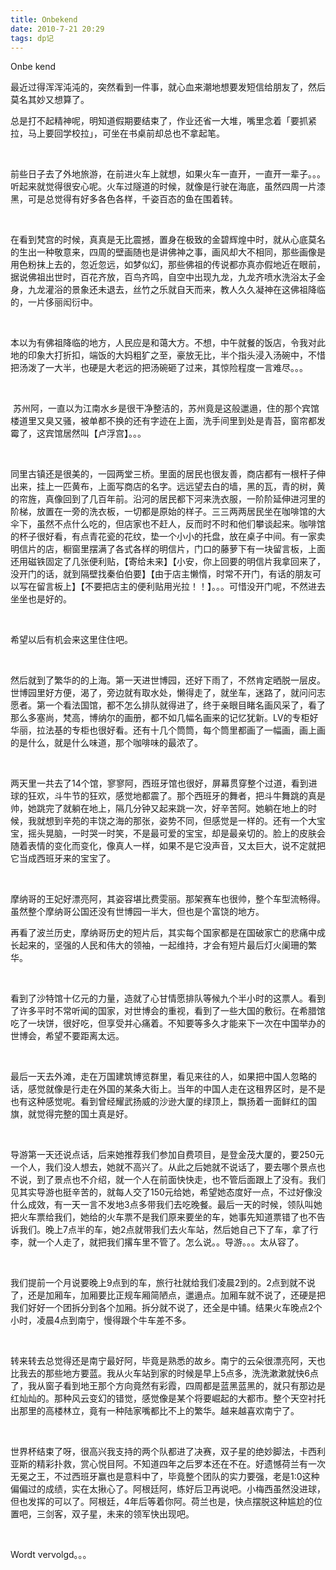 ```yaml
---
title: Onbekend
date: 2010-7-21 20:29
tags: dp记
---
```




Onbe kend

最近过得浑浑沌沌的，突然看到一件事，就心血来潮地想要发短信给朋友了，然后莫名其妙又想算了。

总是打不起精神呢，明知道假期要结束了，作业还省一大堆，嘴里念着「要抓紧拉，马上要回学校拉」，可坐在书桌前却总也不拿起笔。­

 

前些日子去了外地旅游，在前进火车上就想，如果火车一直开，一直开一辈子。。。听起来就觉得很安心呢。火车过隧道的时候，就像是行驶在海底，虽然四周一片漆黑，可是总觉得有好多各色各样，千姿百态的鱼在围着转。

 

在看到梵宫的时候，真真是无比震撼，置身在极致的金碧辉煌中时，就从心底莫名的生出一种敬意来，四周的壁画随也是讲佛神之事，画风却大不相同，那些画像是用色粉抹上去的，忽近忽远，如梦似幻，那些佛祖的传说都亦真亦假地近在眼前，据说佛祖出世时，百花齐放，百鸟齐鸣，自空中出现九龙，九龙齐喷水洗浴太子金身，九龙灌浴的景象还未退去，丝竹之乐就自天而来，教人久久凝神在这佛祖降临的，一片侈丽闳衍中。

 

本以为有佛祖降临的地方，人民应是和蔼大方。不想，中午就餐的饭店，令我对此地的印象大打折扣，端饭的大妈粗犷之至，豪放无比，半个指头浸入汤碗中，不惜把汤泼了一大半，也硬是大老远的把汤碗砸了过来，其惊险程度一言难尽。。。

 

 苏州阿，一直以为江南水乡是很干净整洁的，苏州竟是这般邋遢，住的那个宾馆楼道里又臭又骚，被单都不换的还有字迹在上面，洗手间里到处是青苔，窗帘都发霉了，这宾馆居然叫【卢浮宫】。。。

 

同里古镇还是很美的，一园两堂三桥。里面的居民也很友善，商店都有一根杆子伸出来，挂上一匹黄布，上面写商店的名字。远远望去白的墙，黑的瓦，青的树，黄的帘旌，真像回到了几百年前。沿河的居民都下河来洗衣服，一阶阶延伸进河里的阶梯，放置在一旁的洗衣板，一切都是原始的样子。三三两两居民坐在咖啡馆的大伞下，虽然不点什么吃的，但店家也不赶人，反而时不时和他们攀谈起来。咖啡馆的杯子很好看，有点青花瓷的花纹，垫一个小小的托盘，放在桌子中间。有一家卖明信片的店，橱窗里摆满了各式各样的明信片，门口的藤萝下有一块留言板，上面还用磁铁固定了几张便利贴，【寄给未来】【小安，你上回要的明信片我拿回来了，没开门的话，就到隔壁找秦伯伯要】【由于店主懒惰，时常不开门，有话的朋友可以写在留言板上】【不要把店主的便利贴用光拉！！】。。。可惜没开门呢，不然进去坐坐也是好的。

 

希望以后有机会来这里住住吧。

 

然后就到了繁华的的上海。第一天进世博园，还好下雨了，不然肯定晒脱一层皮。世博园里好方便，渴了，旁边就有取水处，懒得走了，就坐车，迷路了，就问问志愿者。第一个看法国馆，都不怎么排队就得进了，终于亲眼目睹名画风采了，看了那么多塞尚，梵高，博纳尔的画册，都不如几幅名画来的记忆犹新。LV的专柜好华丽，拉法基的专柜也很好看。还有十几个筒筒，每个筒里都画了一幅画，画上画的是什么，就是什么味道，那个咖啡味的最浓了。

 

两天里一共去了14个馆，寥寥阿，西班牙馆也很好，屏幕贯穿整个过道，看到进球的狂欢，斗牛节的狂欢，感觉地都震了。那个西班牙的舞者，把斗牛舞跳的真是帅，她跳完了就躺在地上，隔几分钟又起来跳一次，好辛苦阿。她躺在地上的时候，我就想到辛苑的丰饶之海的那张，姿势不同，但感觉是一样的。还有一个大宝宝，摇头晃脑，一时哭一时笑，不是最可爱的宝宝，却是最亲切的。脸上的皮肤会随着表情的变化而变化，像真人一样，如果不是它没声音，又太巨大，说不定就把它当成西班牙来的宝宝了。

 

摩纳哥的王妃好漂亮阿，其姿容堪比费雯丽。那架赛车也很帅，整个车型流畅得。虽然整个摩纳哥公国还没有世博园一半大，但也是个富饶的地方。

再看了波兰历史，摩纳哥历史的短片后，其实每个国家都是在国破家亡的悲痛中成长起来的，坚强的人民和伟大的领袖，一起维持，才会有短片最后灯火阑珊的繁华。

 

看到了沙特馆十亿元的力量，造就了心甘情愿排队等候九个半小时的这票人。看到了许多平时不常听闻的国家，对世博会的重视，看到了一些大国的敷衍。在希腊馆吃了一块饼，很好吃，但享受并心痛着。不知要等多久才能来下一次在中国举办的世博会，希望不要距离太远。

 

最后一天去外滩，走在万国建筑博览群里，看见来往的人，如果把中国人忽略的话，感觉就像是行走在外国的某条大街上。当年的中国人走在这租界区时，是不是也有这种感觉呢。看到曾经耀武扬威的沙逊大厦的绿顶上，飘扬着一面鲜红的国旗，就觉得完整的国土真是好。

 

导游第一天还说点话，后来她推荐我们参加自费项目，是登金茂大厦的，要250元一个人，我们没人想去，她就不高兴了。从此之后她就不说话了，要去哪个景点也不说，到了景点也不介绍，就一个人在前面快快走，也不管后面跟上了没有。我们见其实导游也挺辛苦的，就每人交了150元给她，希望她态度好一点，不过好像没什么成效，有一天一言不发地3点多带我们去吃晚餐。最后一天的时候，领队叫她把火车票给我们，她给的火车票不是我们原来要坐的车，她事先知道票错了也不告诉我们。晚上7点半的车，她2点就带我们去火车站，然后她自己下了车，拿了行李，就一个人走了，就把我们撂车里不管了。怎么说。。导游。。。太从容了。

 

我们提前一个月说要晚上9点到的车，旅行社就给我们凌晨2到的。2点到就不说了，还是加厢车，加厢要比正规车厢简陋点，邋遢点。加厢车就不说了，还硬是把我们好好一个团拆分到各个加厢。拆分就不说了，还全是中铺。结果火车晚点2个小时，凌晨4点到南宁，慢得跟个牛车差不多。

 

转来转去总觉得还是南宁最好阿，毕竟是熟悉的故乡。南宁的云朵很漂亮阿，天也比我去的那些地方要蓝。我从火车站到家的时候是早上5点多，洗洗漱漱就快6点了，我从窗子看到地王那个方向竟然有彩霞，四周都是蓝黑蓝黑的，就只有那边是红灿灿的。那种风云变幻的错觉，感觉像是某个将要崛起的大都市。整个天空衬托出那里的高楼林立，竟有一种陆家嘴都比不上的繁华。越来越喜欢南宁了。

 

世界杯结束了呀，很高兴我支持的两个队都进了决赛，双子星的绝妙脚法，卡西利亚斯的精彩扑救，赏心悦目阿。不知道四年之后罗本还在不在。好遗憾荷兰有一次无冕之王，不过西班牙赢也是意料中了，毕竟整个团队的实力要强，老是1:0这种偏偏过的成绩，实在太揪心了。阿根廷阿，练好后卫再说吧。小梅西虽然没进球，但也发挥的可以了。阿根廷，4年后等着你阿。荷兰也是，快点摆脱这种尴尬的位置吧，三剑客，双子星，未来的领军快出现吧。

 

Wordt vervolgd。。。